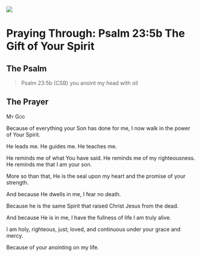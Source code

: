 <img class="intro-right" src="/images/art-paris-psalter.jpg">

# Praying Through: Psalm 23:5b The Gift of Your Spirit

## The Psalm

>Psalm 23:5b (CSB)   you anoint my head with oil

## The Prayer

<div style='font-variant: small-caps;'>
My God
</div>


Because of everything your Son has done for me,
  I now walk in the power of Your Spirit.

He leads me.
  He guides me.
  He teaches me.

He reminds me of what You have said.
  He reminds me of my righteousness.
  He reminds me that I am your son.

More so than that,
  He is the seal upon my heart
  and the promise of your strength.

And because He dwells in me,
  I fear no death.

Because he is the same Spirit that raised Christ Jesus from the dead.

And because He is in me,
  I have the fullness of life
  I am truly alive.

I am holy,
  righteous,
  just;
  loved,
  and continuous under your grace and mercy.

Because of your anointing on my life.
